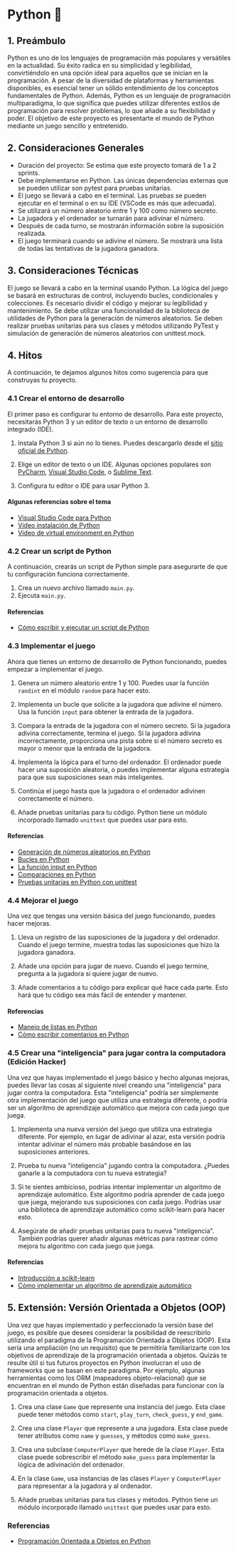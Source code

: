 # Python 🐍

## 1. Preámbulo

Python es uno de los lenguajes de programación más populares y versátiles en la
actualidad. Su éxito radica en su simplicidad y legibilidad, convirtiéndolo en
una opción ideal para aquellos que se inician en la programación. A pesar de la
diversidad de plataformas y herramientas disponibles, es esencial tener un
sólido entendimiento de los conceptos fundamentales de Python. Además, Python
es un lenguaje de programación multiparadigma, lo que significa que puedes
utilizar diferentes estilos de programación para resolver problemas, lo que
añade a su flexibilidad y poder. El objetivo de este proyecto es presentarte el
mundo de Python mediante un juego sencillo y entretenido.

## 2. Consideraciones Generales

- Duración del proyecto: Se estima que este proyecto tomará de 1 a 2 sprints.
- Debe implementarse en Python. Las únicas dependencias externas que se pueden
  utilizar son pytest para pruebas unitarias.
- El juego se llevará a cabo en el terminal. Las pruebas se pueden ejecutar en
  el terminal o en su IDE (VSCode es más que adecuada).
- Se utilizará un número aleatorio entre 1 y 100 como número secreto.
- La jugadora y el ordenador se turnarán para adivinar el número.
- Después de cada turno, se mostrarán información sobre la suposición
  realizada.
- El juego terminará cuando se adivine el número. Se mostrará una lista de
  todas las tentativas de la jugadora ganadora.

## 3. Consideraciones Técnicas

El juego se llevará a cabo en la terminal usando Python. La lógica del juego se
basará en estructuras de control, incluyendo bucles, condicionales y
colecciones. Es necesario dividir el código y mejorar su legibilidad y
mantenimiento. Se debe utilizar una funcionalidad de la biblioteca de
utilidades de Python para la generación de números aleatorios. Se deben
realizar pruebas unitarias para sus clases y métodos utilizando PyTest y
simulación de generación de números aleatorios con unittest.mock.

## 4. Hitos

A continuación, te dejamos algunos hitos como sugerencia para que construyas tu
proyecto.

### 4.1 Crear el entorno de desarrollo

El primer paso es configurar tu entorno de desarrollo. Para este proyecto,
necesitarás Python 3 y un editor de texto o un entorno de desarrollo integrado
(IDE).

1. Instala Python 3 si aún no lo tienes. Puedes descargarlo desde el [sitio
oficial de Python](https://www.python.org/downloads/).

2. Elige un editor de texto o un IDE. Algunas opciones populares son
[PyCharm](https://www.jetbrains.com/pycharm/), [Visual Studio
Code](https://code.visualstudio.com/), o [Sublime
Text](https://www.sublimetext.com/).

3. Configura tu editor o IDE para usar Python 3.

#### Algunas referencias sobre el tema

- [Visual Studio Code para
  Python](https://code.visualstudio.com/docs/languages/python)
- [Video instalación de Python](https://www.youtube.com/watch?v=TEbkMUtv68I)
- [Video de virtual environment en Python](https://www.youtube.com/watch?v=T2CZ7bltuMs)

### 4.2 Crear un script de Python

A continuación, crearás un script de Python simple para asegurarte de que tu
configuración funciona correctamente.

1. Crea un nuevo archivo llamado `main.py`. <br>
2. Ejecuta `main.py`.

#### Referencias

- [Cómo escribir y ejecutar un script de
  Python](https://entrenamiento-python-basico.readthedocs.io/es/3.7/leccion1/holamundo.html#ejecucion)

### 4.3 Implementar el juego

Ahora que tienes un entorno de desarrollo de Python funcionando, puedes empezar
a implementar el juego.

1. Genera un número aleatorio entre 1 y 100. Puedes usar la función `randint`
en el módulo `random` para hacer esto.

2. Implementa un bucle que solicite a la jugadora que adivine el número. Usa la
función `input` para obtener la entrada de la jugadora.

3. Compara la entrada de la jugadora con el número secreto. Si la jugadora
adivina correctamente, termina el juego. Si la jugadora adivina
incorrectamente, proporciona una pista sobre si el número secreto es mayor o
menor que la entrada de la jugadora.

4. Implementa la lógica para el turno del ordenador. El ordenador puede hacer
una suposición aleatoria, o puedes implementar alguna estrategia para que sus
suposiciones sean más inteligentes.

5. Continúa el juego hasta que la jugadora o el ordenador adivinen
correctamente el número.

6. Añade pruebas unitarias para tu código. Python tiene un módulo incorporado
llamado `unittest` que puedes usar para esto.

#### Referencias

- [Generación de números aleatorios en
  Python](https://docs.python.org/3/library/random.html)
- [Bucles en
  Python](https://docs.python.org/3/tutorial/controlflow.html#for-statements)
- [La función input en
  Python](https://docs.python.org/3/library/functions.html#input)
- [Comparaciones en
  Python](https://docs.python.org/3/library/stdtypes.html#comparisons)
- [Pruebas unitarias en Python con
  unittest](https://docs.python.org/4/library/unittest.html)

### 4.4 Mejorar el juego

Una vez que tengas una versión básica del juego funcionando, puedes hacer
mejoras.

1. Lleva un registro de las suposiciones de la jugadora y del ordenador. Cuando
el juego termine, muestra todas las suposiciones que hizo la jugadora ganadora.

2. Añade una opción para jugar de nuevo. Cuando el juego termine, pregunta a la
jugadora si quiere jugar de nuevo.

3. Añade comentarios a tu código para explicar qué hace cada parte. Esto hará
que tu código sea más fácil de entender y mantener.

#### Referencias

- [Manejo de listas en
  Python](https://docs.python.org/3/tutorial/introduction.html#lists)
- [Cómo escribir comentarios en
  Python](https://www.w3schools.com/python/python_comments.asp)

### 4.5 Crear una "inteligencia" para jugar contra la computadora (Edición Hacker)

Una vez que hayas implementado el juego básico y hecho algunas mejoras, puedes
llevar las cosas al siguiente nivel creando una "inteligencia" para jugar
contra la computadora. Esta "inteligencia" podría ser simplemente otra
implementación del juego que utiliza una estrategia diferente, o podría ser un
algoritmo de aprendizaje automático que mejora con cada juego que juega.

1. Implementa una nueva versión del juego que utiliza una estrategia diferente.
Por ejemplo, en lugar de adivinar al azar, esta versión podría intentar
adivinar el número más probable basándose en las suposiciones anteriores.

2. Prueba tu nueva "inteligencia" jugando contra la computadora. ¿Puedes
ganarle a la computadora con tu nueva estrategia?

3. Si te sientes ambicioso, podrías intentar implementar un algoritmo de
aprendizaje automático. Este algoritmo podría aprender de cada juego que juega,
mejorando sus suposiciones con cada juego. Podrías usar una biblioteca de
aprendizaje automático como scikit-learn para hacer esto.

4. Asegúrate de añadir pruebas unitarias para tu nueva "inteligencia". También
podrías querer añadir algunas métricas para rastrear cómo mejora tu algoritmo
con cada juego que juega.

#### Referencias

- [Introducción a
  scikit-learn](https://scikit-learn.org/stable/getting_started.html)
- [Cómo implementar un algoritmo de aprendizaje
  automático](https://machinelearningmastery.com/start-here/#algorithms)

## 5. Extensión: Versión Orientada a Objetos (OOP)

Una vez que hayas implementado y perfeccionado la versión base del juego,
es posible que desees considerar la posibilidad de reescribirlo utilizando
el paradigma de la Programación Orientada a Objetos (OOP). Esta sería una
ampliación (no un requisito) que te permitiría familiarizarte con los
objetivos de aprendizaje de la programación orientada a objetos. Quizás te
resulte útil si tus futuros proyectos en Python involucran el uso de
frameworks que se basan en este paradigma. Por ejemplo, algunas
herramientas como los ORM (mapeadores objeto-relacional) que se
encuentran en el mundo de Python
están diseñadas para funcionar con la programación orientada a objetos.

1. Crea una clase `Game` que represente una instancia del juego. Esta clase
puede tener métodos como `start`, `play_turn`, `check_guess`, y `end_game`.

2. Crea una clase `Player` que represente a una jugadora. Esta clase puede
tener atributos como `name` y `guesses`, y métodos como `make_guess`.

3. Crea una subclase `ComputerPlayer` que herede de la clase `Player`. Esta
clase puede sobrescribir el método `make_guess` para implementar la lógica de
adivinación del ordenador.

4. En la clase `Game`, usa instancias de las clases `Player` y `ComputerPlayer`
para representar a la jugadora y al ordenador.

5. Añade pruebas unitarias para tus clases y métodos. Python tiene un módulo
incorporado llamado `unittest` que puedes usar para esto.

### Referencias

- [Programación Orientada a Objetos en
  Python](https://docs.python.org/3/tutorial/classes.html)
